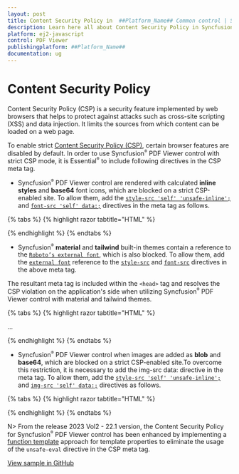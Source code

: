 ```yaml
---
layout: post
title: Content Security Policy in  ##Platform_Name## Common control | Syncfusion
description: Learn here all about Content Security Policy in Syncfusion  ##Platform_Name##  Common control of Syncfusion Essential JS 2 and more.
platform: ej2-javascript
control: PDF Viewer
publishingplatform: ##Platform_Name##
documentation: ug
---
```


# Content Security Policy

Content Security Policy (CSP) is a security feature implemented by web browsers that helps to protect against attacks such as cross-site scripting (XSS) and data injection. It limits the sources from which content can be loaded on a web page.

To enable strict [Content Security Policy (CSP)](https://csp.withgoogle.com/docs/strict-csp.html), certain browser features are disabled by default. In order to use Syncfusion<sup style="font-size:70%">&reg;</sup> PDF Viewer control with strict CSP mode, it is Essential<sup style="font-size:70%">&reg;</sup> to include following directives in the CSP meta tag.

* Syncfusion<sup style="font-size:70%">&reg;</sup> PDF Viewer control are rendered with calculated **inline styles** and **base64** font icons, which are blocked on a strict CSP-enabled site. To allow them, add the [`style-src 'self' 'unsafe-inline';`](https://developer.mozilla.org/en-US/docs/Web/HTTP/Headers/Content-Security-Policy/style-src) and [`font-src 'self' data:;`](https://developer.mozilla.org/en-US/docs/Web/HTTP/Headers/Content-Security-Policy/font-src) directives in the meta tag as follows.

{% tabs %}
{% highlight razor tabtitle="HTML" %}

<meta http-equiv="Content-Security-Policy" content="default-src 'self';
    style-src 'self' 'unsafe-inline';
    font-src 'self'  data:;" />

{% endhighlight %}
{% endtabs %}

* Syncfusion<sup style="font-size:70%">&reg;</sup> **material** and **tailwind** built-in themes contain a reference to the [`Roboto’s external font`](https://fonts.googleapis.com/css?family=Roboto:400,500), which is also blocked. To allow them, add the [`external font`](https://fonts.googleapis.com/css?family=Roboto:400,500) reference to the [`style-src`](https://developer.mozilla.org/en-US/docs/Web/HTTP/Headers/Content-Security-Policy/style-src) and [`font-src`](https://developer.mozilla.org/en-US/docs/Web/HTTP/Headers/Content-Security-Policy/font-src) directives in the above meta tag.

The resultant meta tag is included within the `<head>` tag and resolves the CSP violation on the application's side when utilizing Syncfusion<sup style="font-size:70%">&reg;</sup> PDF Viewer control with material and tailwind themes.

{% tabs %}
{% highlight razor tabtitle="HTML" %}

<head>
    ...
    <meta http-equiv="Content-Security-Policy" content="default-src 'self';
    style-src 'self' https://fonts.googleapis.com/ 'unsafe-inline';
    font-src 'self' https://fonts.googleapis.com/ https://fonts.gstatic.com/ data:;" />
</head>

{% endhighlight %}
{% endtabs %}

* Syncfusion<sup style="font-size:70%">&reg;</sup> PDF Viewer control when images are added as **blob** and **base64**, which are blocked on a strict CSP-enabled site.To overcome this restriction, it is necessary to add the img-src data: directive in the meta tag. To allow them, add the  [`style-src 'self' 'unsafe-inline';`](https://developer.mozilla.org/en-US/docs/Web/HTTP/Headers/Content-Security-Policy/style-src) and [`img-src 'self' data:;`](https://developer.mozilla.org/en-US/docs/Web/HTTP/Headers/Content-Security-Policy/img-src) directives as follows.

{% tabs %}
{% highlight razor tabtitle="HTML" %}
<head>
    <meta http-equiv="Content-Security-Policy" content="default-src 'self';
    script-src 'self' 'unsafe-inline' 'unsafe-eval' blob:;
    font-src 'self' https://fonts.googleapis.com/ https://fonts.gstatic.com/ data: 'unsafe-inline';
    style-src 'self' https://fonts.googleapis.com 'unsafe-inline';
    img-src 'self' data:"/>
</head>
{% endhighlight %}
{% endtabs %}

N> From the release 2023 Vol2 - 22.1 version, the Content Security Policy for Syncfusion<sup style="font-size:70%">&reg;</sup> PDF Viewer control has been enhanced by implementing a [function template](../template#function-template) approach for template properties to eliminate the usage of the `unsafe-eval` directive in the CSP meta tag.

[View sample in GitHub](https://github.com/SyncfusionExamples/javascript-pdf-viewer-examples/tree/master/Troubleshooting/Content%20Security%20Policy)